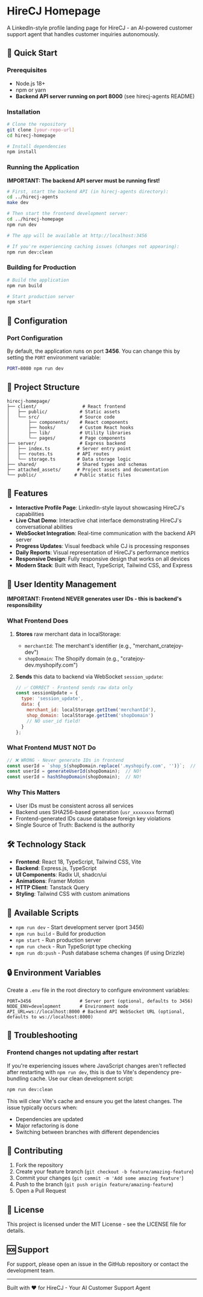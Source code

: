 # HireCJ Homepage

A LinkedIn-style profile landing page for HireCJ - an AI-powered customer support agent that handles customer inquiries autonomously.

## 🚀 Quick Start

### Prerequisites
- Node.js 18+ 
- npm or yarn
- **Backend API server running on port 8000** (see hirecj-agents README)

### Installation

```bash
# Clone the repository
git clone [your-repo-url]
cd hirecj-homepage

# Install dependencies
npm install
```

### Running the Application

**IMPORTANT: The backend API server must be running first!**

```bash
# First, start the backend API (in hirecj-agents directory):
cd ../hirecj-agents
make dev

# Then start the frontend development server:
cd ../hirecj-homepage
npm run dev

# The app will be available at http://localhost:3456

# If you're experiencing caching issues (changes not appearing):
npm run dev:clean
```

### Building for Production

```bash
# Build the application
npm run build

# Start production server
npm start
```

## 🔧 Configuration

### Port Configuration
By default, the application runs on port **3456**. You can change this by setting the `PORT` environment variable:

```bash
PORT=8080 npm run dev
```

## 📁 Project Structure

```
hirecj-homepage/
├── client/                 # React frontend
│   ├── public/            # Static assets
│   └── src/               # Source code
│       ├── components/    # React components
│       ├── hooks/         # Custom React hooks
│       ├── lib/           # Utility libraries
│       └── pages/         # Page components
├── server/                # Express backend
│   ├── index.ts          # Server entry point
│   ├── routes.ts         # API routes
│   └── storage.ts        # Data storage logic
├── shared/               # Shared types and schemas
├── attached_assets/      # Project assets and documentation
└── public/              # Public static files
```

## 🎨 Features

- **Interactive Profile Page**: LinkedIn-style layout showcasing HireCJ's capabilities
- **Live Chat Demo**: Interactive chat interface demonstrating HireCJ's conversational abilities
- **WebSocket Integration**: Real-time communication with the backend API server
- **Progress Updates**: Visual feedback while CJ is processing responses
- **Daily Reports**: Visual representation of HireCJ's performance metrics
- **Responsive Design**: Fully responsive design that works on all devices
- **Modern Stack**: Built with React, TypeScript, Tailwind CSS, and Express

## 🔐 User Identity Management

**IMPORTANT: Frontend NEVER generates user IDs - this is backend's responsibility**

### What Frontend Does
1. **Stores** raw merchant data in localStorage:
   - `merchantId`: The merchant's identifier (e.g., "merchant_cratejoy-dev")
   - `shopDomain`: The Shopify domain (e.g., "cratejoy-dev.myshopify.com")

2. **Sends** this data to backend via WebSocket `session_update`:
   ```javascript
   // ✅ CORRECT - Frontend sends raw data only
   const sessionUpdate = {
     type: 'session_update',
     data: {
       merchant_id: localStorage.getItem('merchantId'),
       shop_domain: localStorage.getItem('shopDomain')
       // NO user_id field!
     }
   };
   ```

### What Frontend MUST NOT Do
```javascript
// ❌ WRONG - Never generate IDs in frontend
const userId = `shop_${shopDomain.replace('.myshopify.com', '')}`;  // NO!
const userId = generateUserId(shopDomain);  // NO!
const userId = hashShopDomain(shopDomain);  // NO!
```

### Why This Matters
- User IDs must be consistent across all services
- Backend uses SHA256-based generation (`usr_xxxxxxxx` format)
- Frontend-generated IDs cause database foreign key violations
- Single Source of Truth: Backend is the authority

## 🛠️ Technology Stack

- **Frontend**: React 18, TypeScript, Tailwind CSS, Vite
- **Backend**: Express.js, TypeScript
- **UI Components**: Radix UI, shadcn/ui
- **Animations**: Framer Motion
- **HTTP Client**: Tanstack Query
- **Styling**: Tailwind CSS with custom animations

## 📜 Available Scripts

- `npm run dev` - Start development server (port 3456)
- `npm run build` - Build for production
- `npm start` - Run production server
- `npm run check` - Run TypeScript type checking
- `npm run db:push` - Push database schema changes (if using Drizzle)

## 🔒 Environment Variables

Create a `.env` file in the root directory to configure environment variables:

```env
PORT=3456                  # Server port (optional, defaults to 3456)
NODE_ENV=development       # Environment mode
API_URL=ws://localhost:8000 # Backend API WebSocket URL (optional, defaults to ws://localhost:8000)
```

## 🐛 Troubleshooting

### Frontend changes not updating after restart

If you're experiencing issues where JavaScript changes aren't reflected after restarting with `npm run dev`, this is due to Vite's dependency pre-bundling cache. Use our clean development script:

```bash
npm run dev:clean
```

This will clear Vite's cache and ensure you get the latest changes. The issue typically occurs when:
- Dependencies are updated
- Major refactoring is done
- Switching between branches with different dependencies

## 🤝 Contributing

1. Fork the repository
2. Create your feature branch (`git checkout -b feature/amazing-feature`)
3. Commit your changes (`git commit -m 'Add some amazing feature'`)
4. Push to the branch (`git push origin feature/amazing-feature`)
5. Open a Pull Request

## 📝 License

This project is licensed under the MIT License - see the LICENSE file for details.

## 🆘 Support

For support, please open an issue in the GitHub repository or contact the development team.

---

Built with ❤️ for HireCJ - Your AI Customer Support Agent